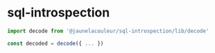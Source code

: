 # sql-introspection

```ts
import decode from '@jaunelacouleur/sql-introspection/lib/decode'

const decoded = decode({ ... })
```
